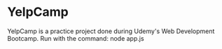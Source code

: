 # YelpCamp
YelpCamp is a practice project done during Udemy's Web Development Bootcamp.
Run with the command: 
node app.js
